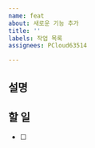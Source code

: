 ```yaml
---
name: feat
about: 새로운 기능 추가
title: ''
labels: 작업 목록
assignees: PCloud63514

---
```


## 설명

## 할 일

- [ ]
